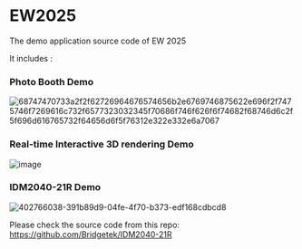 # EW2025
The demo application source  code of EW 2025

It includes : 

### Photo Booth Demo 

![68747470733a2f2f62726964676574656b2e6769746875622e696f2f7475746f7269616c732f6577323032345f70686f746f626f6f74682f68746d6c2f5f696d616765732f64656d6f5f76312e322e332e6a7067](https://github.com/user-attachments/assets/93fb4d66-a485-4b34-a963-0041622ab182)


### Real-time Interactive 3D rendering Demo

![image](https://github.com/user-attachments/assets/4ca6ee21-61be-4ba9-b144-b9ad380fa364)


### IDM2040-21R Demo


![402766038-391b89d9-04fe-4f70-b373-edf168cdbcd8](https://github.com/user-attachments/assets/11f3497f-c9ec-4107-a801-97733c963899)

Please check the source code from this repo:  https://github.com/Bridgetek/IDM2040-21R

